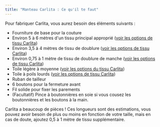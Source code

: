 ```yaml
---
title: "Manteau Carlita : Ce qu'il te faut"
---
```


Pour fabriquer Carlita, vous aurez besoin des éléments suivants :

- Fourniture de base pour la couture
- Environ 5 à 6 mètres d'un tissu principal approprié ([voir les options de tissu Carlita](/docs/designs/carlita/fabric/))
- Environ 3,5 à 4 mètres de tissu de doublure ([voir les options de tissu Carlita](/docs/designs/carlita/fabric/))
- Environ 0,75 à 1 mètre de tissu de doublure de manche ([voir les options de tissu Carlita](/docs/designs/carlita/fabric/))
- Toile légère à moyenne ([voir les options du tissu Carlita](/docs/designs/carlita/fabric/))
- Toile à poils lourds ([voir les options de tissu Carlita](/docs/designs/carlita/fabric/))
- Ruban de tailleur
- 6 boutons pour la fermeture avant
- Fil solide pour fixer les parements
- (Facultatif) Pince à boutonnières en soie si vous cousez les boutonnières et les boutons à la main.

<Warning>

Carlita a beaucoup de pièces ! Ces longueurs sont des estimations, vous pouvez avoir besoin de plus ou moins en fonction de votre taille, mais en cas de doute, ajoutez 0,5 à 1 mètre de tissu supplémentaire.

</Warning>
